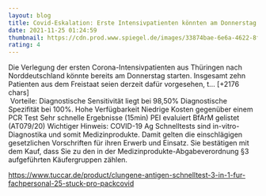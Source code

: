 ```yaml
--- 
layout: blog
title: Covid-Eskalation: Erste Intensivpatienten könnten am Donnerstag verlegt werden
date: 2021-11-25 01:24:59
thumbnail: https://cdn.prod.www.spiegel.de/images/33874bae-6e6a-4622-8f21-b34d31e35896_w1280_r1.77_fpx62.37_fpy52.96.jpg
rating: 4
---
```

Die Verlegung der ersten Corona-Intensivpatienten aus Thüringen nach Norddeutschland könnte bereits am Donnerstag starten. Insgesamt zehn Patienten aus dem Freistaat seien derzeit dafür vorgesehen, t… [+2176 chars]</br>&nbsp;Vorteile:
Diagnostische Sensitivität liegt bei 98,50%
Diagnostische Spezifität bei 100%.
Hohe Verfügbarkeit
Niedrige Kosten gegenüber einem PCR Test
Sehr schnelle Ergebnisse (15min)
PEI evaluiert
BfArM gelistet (AT079/20)
Wichtiger Hinweis:
COVID-19 Ag Schnelltests sind in-vitro-Diagnostika und somit Medizinprodukte. Damit gelten die einschlägigen gesetzlichen Vorschriften für ihren Erwerb und Einsatz. Sie bestätigen mit dem Kauf, dass Sie zu den in der Medizinprodukte-Abgabeverordnung §3 aufgeführten Käufergruppen zählen.

https://www.tuccar.de/product/clungene-antigen-schnelltest-3-in-1-fur-fachpersonal-25-stuck-pro-pack<a href="https://www.tuccar.de/product/clungene-antigen-schnelltest-3-in-1-fur-fachpersonal-25-stuck-pro-pack">covid</a>